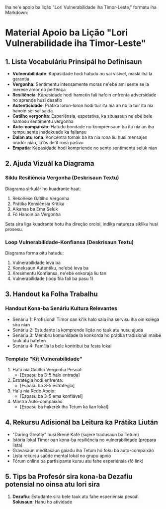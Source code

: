 Iha ne'e apoio ba lição "Lori Vulnerabilidade iha Timor-Leste," formatu iha Markdown:

# Material Apoio ba Lição "Lori Vulnerabilidade iha Timor-Leste"

## 1. Lista Vocabuláriu Prinsipál ho Definisaun

- **Vulnerabilidade**: Kapasidade hodi hatudu no sai visível, maski iha la garantia
- **Vergonha**: Sentimentu intensamente moras ne'ebé ami sente se la merese amor no pertença
- **Resiliência**: Kapasidade hodi hametin fali hafoin enfrenta adversidade no aprende husi desafio
- **Autenticidade**: Prátika loron-loron hodi tuir ita nia an no la tuir ita nia hanoin sei sai saida
- **Gatilho vergonha**: Esperiénsia, espetativa, ka situasaun ne'ebé bele hamosu sentimentu vergonha
- **Auto-compaixão**: Hatudu bondade no komprensaun ba ita nia an iha tempu sente inadekuadu ka failansu
- **Dalan atu rona**: Koncentra tomak ba ita nia rona liu husi mensajen oradór nian, la'ós de'it rona pasivu
- **Empatia**: Kapasidade hodi kompriende no sente sentimentu seluk nian

## 2. Ajuda Vizuál ka Diagrama

### Siklu Resiliência Vergonha (Deskrisaun Textu)
Diagrama sirkulár ho kuadrante haat:
1. Rekoñese Gatilho Vergonha
2. Prátika Konsiénsia Kritika
3. Alkansa ba Ema Seluk
4. Fó Hanoin ba Vergonha

Seta sira liga kuadrante hotu iha direção oroloi, indika natureza sikliku husi prosesu.

### Loop Vulnerabilidade-Konfiansa (Deskrisaun Textu)
Diagrama forma oitu hatudu:
1. Vulnerabilidade leva ba
2. Koneksaun Auténtiku, ne'ebé leva ba
3. Kresimentu Konfiansa, ne'ebé enkoraja liu tan
4. Vulnerabilidade (loop fila fali ba pasu 1)

## 3. Handout ka Folha Trabalhu

### Handout Kona-ba Senáriu Kultura Relevantes
- Senáriu 1: Profisionál Timor oan ki'ik halo sala iha servisu iha oin koléga sira nian
- Senáriu 2: Estudante la komprende lição no tauk atu husu ajuda
- Senáriu 3: Membru komunidade la konkorda ho prátika tradisionál maibé tauk atu hateten
- Senáriu 4: Família la bele kontribui ba festa lokal

### Template "Kit Vulnerabilidade"
1. Ha'u nia Gatilho Vergonha Pesoál:
   - [Espasu ba 3-5 halo entrada]
2. Estratégia hodi enfrenta:
   - [Espasu ba 3-5 estratégia]
3. Ha'u nia Rede Apoio:
   - [Espasu ba 3-5 ema konfiável]
4. Mantra Auto-compaixão:
   - [Espasu ba hakerek iha Tetum ka lian lokal]

## 4. Rekursu Adisionál ba Leitura ka Prátika Liután

- "Daring Greatly" husi Brené Kafé (sujere tradusaun ba Tetum)
- Istória lokal Timor oan kona-ba resiliência no vulnerabilidade (prepara lista)
- Gravasaun meditasaun gaiadu iha Tetum ho foku ba auto-compaixão
- Lista rekursu saúde mental lokal no grupu apoio
- Fórum online ba partisipante kursu atu fahe esperiénsia (fó link)

## 5. Tips ba Profesór sira kona-ba Dezafiu potensial no oinsa atu lori sira

1. **Dezafiu**: Estudante sira bele tauk atu fahe esperiénsia pesoál.
   **Solusaun**: Hahu ho atividade